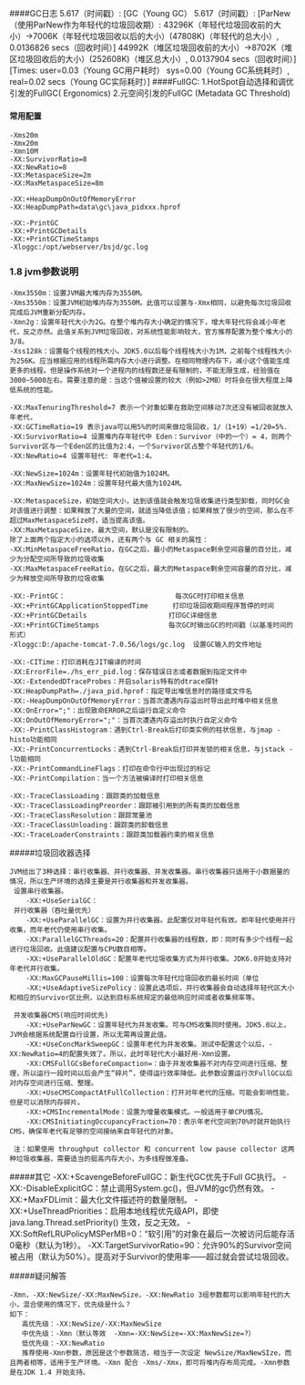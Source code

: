 ####GC日志
       5.617（时间戳）: [GC（Young GC） 5.617（时间戳）: [ParNew（使用ParNew作为年轻代的垃圾回收期）: 43296K（年轻代垃圾回收前的大小）->7006K（年轻代垃圾回收以后的大小）(47808K)（年轻代的总大小）, 0.0136826 secs（回收时间）] 44992K（堆区垃圾回收前的大小）->8702K（堆区垃圾回收后的大小）(252608K)（堆区总大小）, 0.0137904 secs（回收时间）] [Times: user=0.03（Young GC用户耗时） sys=0.00（Young GC系统耗时）, real=0.02 secs（Young GC实际耗时）]
####FullGC:
    1.HotSpot自动选择和调优引发的FullGC( Ergonomics)
    2.元空间引发的FullGC (Metadata GC Threshold)
    
#### 常用配置
    -Xms20m
    -Xmx20m
    -Xmn10M
    -XX:SurvivorRatio=8
    -XX:NewRatio=8
    -XX:MetaspaceSize=2m
    -XX:MaxMetaspaceSize=8m
                     
    -XX:+HeapDumpOnOutOfMemoryError
    -XX:HeapDumpPath=data\gc\java_pidxxx.hprof
                    
    -XX:-PrintGC
    -XX:+PrintGCDetails
    -XX:+PrintGCTimeStamps
    -Xloggc:/opt/webserver/bsjd/gc.log
   
 
### 1.8 jvm参数说明

    -Xmx3550m：设置JVM最大堆内存为3550M。
    -Xms3550m：设置JVM初始堆内存为3550M。此值可以设置与-Xmx相同，以避免每次垃圾回收完成后JVM重新分配内存。
    -Xmn2g：设置年轻代大小为2G。在整个堆内存大小确定的情况下，增大年轻代将会减小年老代，反之亦然。此值关系到JVM垃圾回收，对系统性能影响较大，官方推荐配置为整个堆大小的3/8。
    -Xss128k：设置每个线程的栈大小。JDK5.0以后每个线程栈大小为1M，之前每个线程栈大小为256K。应当根据应用的线程所需内存大小进行调整。在相同物理内存下，减小这个值能生成更多的线程。但是操作系统对一个进程内的线程数还是有限制的，不能无限生成，经验值在3000~5000左右。需要注意的是：当这个值被设置的较大（例如>2MB）时将会在很大程度上降低系统的性能。
                
    -XX:MaxTenuringThreshold=7 表示一个对象如果在救助空间移动7次还没有被回收就放入年老代，
    -XX:GCTimeRatio=19 表示java可以用5%的时间来做垃圾回收，1/（1+19）=1/20=5%.
    -XX:SurvivorRatio=4 设置堆内存年轻代中 Eden：Survivor（中的一个）= 4，则两个Survivor区与一个Eden区的比值为2:4，一个Survivor区占整个年轻代的1/6。
    -XX:NewRatio=4 设置年轻代: 年老代=1:4。
    
    -XX:NewSize=1024m：设置年轻代初始值为1024M。
    -XX:MaxNewSize=1024m：设置年轻代最大值为1024M。
    
    -XX:MetaspaceSize，初始空间大小，达到该值就会触发垃圾收集进行类型卸载，同时GC会对该值进行调整：如果释放了大量的空间，就适当降低该值；如果释放了很少的空间，那么在不超过MaxMetaspaceSize时，适当提高该值。
    -XX:MaxMetaspaceSize，最大空间，默认是没有限制的。
    除了上面两个指定大小的选项以外，还有两个与 GC 相关的属性：
    -XX:MinMetaspaceFreeRatio，在GC之后，最小的Metaspace剩余空间容量的百分比，减少为分配空间所导致的垃圾收集
    -XX:MaxMetaspaceFreeRatio，在GC之后，最大的Metaspace剩余空间容量的百分比，减少为释放空间所导致的垃圾收集
    
    -XX:-PrintGC：                           每次GC时打印相关信息
    -XX:+PrintGCApplicationStoppedTime      打印垃圾回收期间程序暂停的时间
    -XX:+PrintGCDetails                    打印GC详细信息
    -XX:+PrintGCTimeStamps                 每次GC时输出GC的时间戳（以基准时间的形式）
    -Xloggc:D:/apache-tomcat-7.0.56/logs/gc.log  设置GC输入的文件地址
                
    -XX:-CITime：打印消耗在JIT编译的时间
    -XX:ErrorFile=./hs_err_pid.log：保存错误日志或者数据到指定文件中
    -XX:-ExtendedDTraceProbes：开启solaris特有的dtrace探针
    -XX:HeapDumpPath=./java_pid.hprof：指定导出堆信息时的路径或文件名
    -XX:-HeapDumpOnOutOfMemoryError：当首次遭遇内存溢出时导出此时堆中相关信息
    -XX:OnError=";"：出现致命ERROR之后运行自定义命令
    -XX:OnOutOfMemoryError=";"：当首次遭遇内存溢出时执行自定义命令
    -XX:-PrintClassHistogram：遇到Ctrl-Break后打印类实例的柱状信息，与jmap -histo功能相同
    -XX:-PrintConcurrentLocks：遇到Ctrl-Break后打印并发锁的相关信息，与jstack -l功能相同
    -XX:-PrintCommandLineFlags：打印在命令行中出现过的标记
    -XX:-PrintCompilation：当一个方法被编译时打印相关信息
                    
    -XX:-TraceClassLoading：跟踪类的加载信息
    -XX:-TraceClassLoadingPreorder：跟踪被引用到的所有类的加载信息
    -XX:-TraceClassResolution：跟踪常量池
    -XX:-TraceClassUnloading：跟踪类的卸载信息
    -XX:-TraceLoaderConstraints：跟踪类加载器约束的相关信息
                
   
                
#####垃圾回收器选择
                
    JVM给出了3种选择：串行收集器、并行收集器、并发收集器。串行收集器只适用于小数据量的情况，所以生产环境的选择主要是并行收集器和并发收集器。
     设置串行收集器。
        -XX:+UseSerialGC：
     并行收集器（吞吐量优先）
        -XX:+UseParallelGC：设置为并行收集器。此配置仅对年轻代有效。即年轻代使用并行收集，而年老代仍使用串行收集。
        -XX:ParallelGCThreads=20：配置并行收集器的线程数，即：同时有多少个线程一起进行垃圾回收。此值建议配置与CPU数目相等。
        -XX:+UseParallelOldGC：配置年老代垃圾收集方式为并行收集。JDK6.0开始支持对年老代并行收集。
        -XX:MaxGCPauseMillis=100：设置每次年轻代垃圾回收的最长时间（单位
        -XX:+UseAdaptiveSizePolicy：设置此选项后，并行收集器会自动选择年轻代区大小和相应的Survivor区比例，以达到目标系统规定的最低响应时间或者收集频率等。
                
     并发收集器CMS(响应时间优先)
        -XX:+UseParNewGC：设置年轻代为并发收集。可与CMS收集同时使用。JDK5.0以上，JVM会根据系统配置自行设置，所以无需再设置此值。     
        -XX:+UseConcMarkSweepGC：设置年老代为并发收集。测试中配置这个以后，-XX:NewRatio=4的配置失效了。所以，此时年轻代大小最好用-Xmn设置。
        -XX:CMSFullGCsBeforeCompaction=：由于并发收集器不对内存空间进行压缩、整理，所以运行一段时间以后会产生“碎片”，使得运行效率降低。此参数设置运行次FullGC以后对内存空间进行压缩、整理。
        -XX:+UseCMSCompactAtFullCollection：打开对年老代的压缩。可能会影响性能，但是可以消除内存碎片。
        -XX:+CMSIncrementalMode：设置为增量收集模式。一般适用于单CPU情况。
        -XX:CMSInitiatingOccupancyFraction=70：表示年老代空间到70%时就开始执行CMS，确保年老代有足够的空间接纳来自年轻代的对象。
          
     注：如果使用 throughput collector 和 concurrent low pause collector 这两种垃圾收集器，需要适当的挺高内存大小，为多线程做准备。
                
#####其它
     -XX:+ScavengeBeforeFullGC：新生代GC优先于Full GC执行。
     -XX:-DisableExplicitGC：禁止调用System.gc()，但JVM的gc仍然有效。
     -XX:+MaxFDLimit：最大化文件描述符的数量限制。
     -XX:+UseThreadPriorities：启用本地线程优先级API，即使 java.lang.Thread.setPriority() 生效，反之无效。
     -XX:SoftRefLRUPolicyMSPerMB=0：“软引用”的对象在最后一次被访问后能存活0毫秒（默认为1秒）。
     -XX:TargetSurvivorRatio=90：允许90%的Survivor空间被占用（默认为50%）。提高对于Survivor的使用率——超过就会尝试垃圾回收。
                
#####疑问解答
                
    -Xmn，-XX:NewSize/-XX:MaxNewSize，-XX:NewRatio 3组参数都可以影响年轻代的大小，混合使用的情况下，优先级是什么？
    如下：
       高优先级：-XX:NewSize/-XX:MaxNewSize
       中优先级：-Xmn（默认等效  -Xmn=-XX:NewSize=-XX:MaxNewSize=?）
       低优先级：-XX:NewRatio
       推荐使用-Xmn参数，原因是这个参数简洁，相当于一次设定 NewSize/MaxNewSIze，而且两者相等，适用于生产环境。-Xmn 配合 -Xms/-Xmx，即可将堆内存布局完成。-Xmn参数是在JDK 1.4 开始支持。                
                

                
                